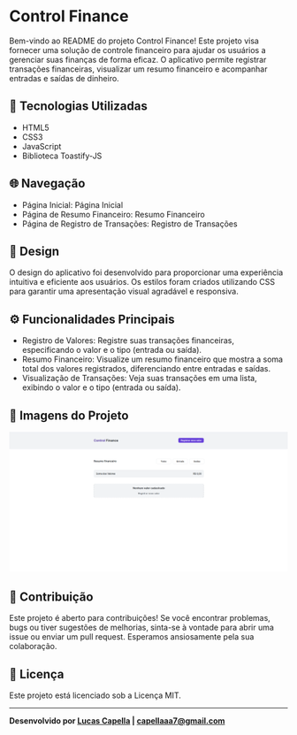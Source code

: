 # Control Finance

Bem-vindo ao README do projeto Control Finance! Este projeto visa fornecer uma solução de controle financeiro para ajudar os usuários a gerenciar suas finanças de forma eficaz. O aplicativo permite registrar transações financeiras, visualizar um resumo financeiro e acompanhar entradas e saídas de dinheiro.

## 🚀 Tecnologias Utilizadas
- HTML5
- CSS3
- JavaScript
- Biblioteca Toastify-JS

## 🌐 Navegação
- Página Inicial: Página Inicial
- Página de Resumo Financeiro: Resumo Financeiro
- Página de Registro de Transações: Registro de Transações

## 🎨 Design
O design do aplicativo foi desenvolvido para proporcionar uma experiência intuitiva e eficiente aos usuários. Os estilos foram criados utilizando CSS para garantir uma apresentação visual agradável e responsiva.

## ⚙️ Funcionalidades Principais
- Registro de Valores: Registre suas transações financeiras, especificando o valor e o tipo (entrada ou saída).
- Resumo Financeiro: Visualize um resumo financeiro que mostra a soma total dos valores registrados, diferenciando entre entradas e saídas.
- Visualização de Transações: Veja suas transações em uma lista, exibindo o valor e o tipo (entrada ou saída).

## 📸 Imagens do Projeto

<img src="./src/assets/background.png">

## 🤝 Contribuição
Este projeto é aberto para contribuições! Se você encontrar problemas, bugs ou tiver sugestões de melhorias, sinta-se à vontade para abrir uma issue ou enviar um pull request. Esperamos ansiosamente pela sua colaboração.

## 📝 Licença
Este projeto está licenciado sob a Licença MIT.

---
**Desenvolvido por [Lucas Capella](https://www.linkedin.com/in/lucas-capella-608012202/) | capellaaa7@gmail.com**